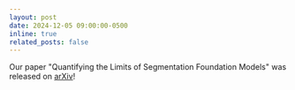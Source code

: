 ```yaml
---
layout: post
date: 2024-12-05 09:00:00-0500
inline: true
related_posts: false
---
```


Our paper "Quantifying the Limits of Segmentation Foundation Models" was released on [arXiv](https://arxiv.org/abs/2412.04243)!